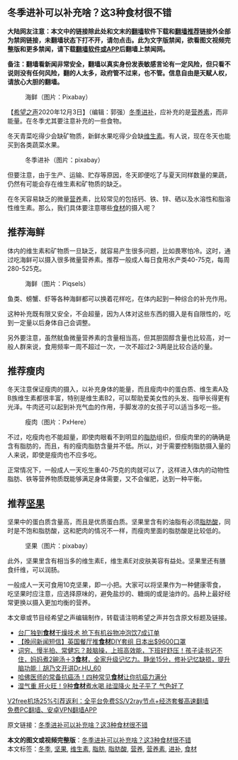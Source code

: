  <h2>冬季进补可以补充啥？这3种食材很不错</h2> <p class="notice"><b>大陆网友注意：本文中的链接除此处和文末的<a href="https://github.com/bannedbook/fanqiang" >翻墙</a>软件下载和<a href="https://github.com/killgcd/justmysocks/blob/master/README.md">翻墙推荐</a>链接外全部为禁网链接，未翻墙状态下打不开，请勿点击。此为文字版禁闻，欲看图文视频完整版和更多禁闻，请下载<a href="https://github.com/bannedbook/fanqiang">翻墙软件或APP</a>后翻墙上禁闻网。</p><p>备注：翻墙看新闻非常安全，翻墙以真实身份发表敏感言论有一定风险，但只看不说则没有任何风险，翻的人太多，政府管不过来，也不管。信息自由是天赋人权，请放心大胆的翻墙。</b></p>  <div class="entry"> <figure><figcaption>海鲜（图片：Pixabay）</figcaption></figure> <p>【<span class='wp_keywordlink_affiliate'><a href="https://www.soundofhope.org" title="希望之声" target="_blank">希望之声</a></span>2020年12月3日】（编辑：郭强）<a href="https://www.bannedbook.org/bnews/tag/%e5%86%ac%e5%ad%a3/" class="st_tag internal_tag" rel="tag" title="标签 冬季 下的日志">冬季</a><a href="https://www.bannedbook.org/bnews/tag/%E8%BF%9B%E8%A1%A5/" class="st_tag internal_tag" rel="tag" title="标签 进补 下的日志">进补</a>，应补充的是<a href="https://www.bannedbook.org/bnews/tag/%E8%90%A5%E5%85%BB%E7%B4%A0/" class="st_tag internal_tag" rel="tag" title="标签 营养素 下的日志">营养素</a>，而非能量。在冬季尤其要注意补充的一些食物。</p> <p>冬天青菜吃得少会缺矿物质，新鲜水果吃得少会缺<a href="https://www.bannedbook.org/bnews/tag/%E7%BB%B4%E7%94%9F%E7%B4%A0/" class="st_tag internal_tag" rel="tag" title="标签 维生素 下的日志">维生素</a>。有人说，现在冬天也能买到各类蔬菜水果。</p> <figure><figcaption>冬季进补（图片：pixabay）</figcaption></figure> <p>但要注意，由于生产、运输、贮存等原因，冬天即便吃了与夏天同样数量的果蔬，仍然有可能会存在维生素和矿物质的缺乏。</p> <p>在冬天容易缺乏的微量<a href="https://www.bannedbook.org/bnews/tag/%E8%90%A5%E5%85%BB/" class="st_tag internal_tag" rel="tag" title="标签 营养 下的日志">营养</a>素，比较常见的包括钙、铁、锌、硒以及水溶性和脂溶性维生素。那么，我们具体要注意哪些<a href="https://www.bannedbook.org/bnews/tag/%E9%A3%9F%E6%9D%90/" class="st_tag internal_tag" rel="tag" title="标签 食材 下的日志">食材</a>的摄入呢？</p>  <h2>推荐海鲜</h2> <p>体内的维生素和矿物质一旦缺乏，就容易产生很多问题，比如畏寒怕冷。这时，通过吃海鲜可以摄入很多微量营养素。推荐一般成人每日食用水产类40-75克，每周280-525克。</p> <figure><figcaption>海鲜（图片：Piqsels）</figcaption></figure> <p>鱼类、螃蟹、虾等各种海鲜都可以换着花样吃，在体内起到一种综合的补充作用。</p> <p>这种补充既有限又安全，不会超量，因为人体对这些东西的摄入是有自限性的，吃到一定量以后身体自己会调整。</p> <p>另外要注意，虽然鱿鱼微量营养素的含量相当高，但其胆固醇含量也比较高，对一般人群来说，食用频率一周不超过一次，一次不超过2-3两是比较合适的量。</p>  <h2>推荐瘦肉</h2> <p>冬天注意保证瘦肉的摄入，以补充身体的能量，而且瘦肉中的蛋白质、维生素A及B族维生素都很丰富，特别是维生素B2，可以帮助爱美女性的头发、指甲长得更有光泽。牛肉还可以起到补充气血的作用，手脚发凉的女孩子可以适当多吃一些。</p> <figure><figcaption>瘦肉（图片：PxHere）</figcaption></figure> <p>不过，吃瘦肉也不能超量，即使肉眼看不到明显的<a href="https://www.bannedbook.org/bnews/tag/%E8%84%82%E8%82%AA/" class="st_tag internal_tag" rel="tag" title="标签 脂肪 下的日志">脂肪</a>组织，但瘦肉里的的确确是含有脂肪的，而且，有的瘦肉脂肪含量并不低。所以，对于需要控制脂肪摄入量的人来说，即使是瘦肉也不应多吃。</p> <p>正常情况下，一般成人一天吃生重40-75克的肉就可以了，这样进入体内的动物性脂肪、铁等营养物质既能够满足身体需要，又不会催肥，达到一种平衡。</p> <h2>推荐<a href="https://www.bannedbook.org/bnews/tag/%E5%9D%9A%E6%9E%9C/" class="st_tag internal_tag" rel="tag" title="标签 坚果 下的日志">坚果</a></h2> <p>坚果中的蛋白质含量高，而且是优质蛋白质。坚果里含有的油脂有必须<a href="https://www.bannedbook.org/bnews/tag/%E8%84%82%E8%82%AA%E9%85%B8/" class="st_tag internal_tag" rel="tag" title="标签 脂肪酸 下的日志">脂肪酸</a>，同时是不饱和脂肪酸，这和肥肉的情况不一样，而瘦肉里面的脂肪酸是比较低的。</p>  <figure><figcaption>坚果（图片：pixabay）</figcaption></figure> <p>此外，坚果里含有相当多的维生素E，维生素E对皮肤美容有益处。坚果里还有膳食纤维，可以润肠。</p> <p>一般成人一天可食用10克坚果，即一小把。大家可以将坚果作为一种健康零食，吃坚果时应注意，应选择原味的，避免盐炒的、糖焗的或是油炸的。品种上最好经常更换以摄入更加均衡的营养。</p> <p>本文章或节目经希望之声编辑制作，转载请注明希望之声并包含原文标题及链接。</p> <ul class='op-related-articles' title='相关阅读'> <li><a href='https://www.bannedbook.org/bnews/taiwannews/20201203/1441314.html' target='_blank'>台厂独到<b>食材</b>干燥技术 抢下有机谷物冲泡饮7成订单</a></li> <li><a href='https://www.bannedbook.org/bnews/bannedvideo/20201129/1438919.html' target='_blank'>【晚间新闻短信】英国餐厅推<b>食材</b>DIY套组 日本出$9600口罩</a></li> <li><a href='https://www.bannedbook.org/bnews/bannedvideo/20201127/1437714.html' target='_blank'>词穷、慢半拍、常健忘？敲脑操，上班高效能，下班好舒压！孩子读书记不住，妈妈煮2碗汤＋3<b>食材</b>，全家升级记忆力。静坐15分，修补记忆缺损，提升脑功能｜胡乃文开讲Dr.HU_60</a></li> <li><a href='https://www.bannedbook.org/bnews/health/20201125/1436692.html' target='_blank'>哈佛医师的常备抗癌汤！四种常见<b>食材</b>让你抗癌力满分</a></li> <li><a href='https://www.bannedbook.org/bnews/health/20201122/1434971.html' target='_blank'>湿气重 肝火旺！9种<b>食材</b>煮水喝 祛湿降火 肚子平了 气色好了</a></li> </ul> <p class="texttj"> <a href="https://www.bannedbook.org/forum23/topic22702.html" target="_blank">V2free机场25%引荐返利：全平台免费SS/V2ray节点+经济套餐高速翻墙</a><br/> <a href="https://github.com/bannedbook/fanqiang/wiki/%E7%A6%81%E9%97%BB%E7%BD%91%E5%AE%89%E5%8D%93%E7%BF%BB%E5%A2%99%E6%96%B0%E9%97%BBAPP" target="_blank">免费PC翻墙、安卓VPN翻墙APP</a></p><p>原文链接：<a class="src_link"  href="https://www.soundofhope.org/post/449338" target="_blank">冬季进补可以补充啥？这3种食材很不错</a></p> <a name='sharetosocial'></a>       <div><b>本文的图文或视频完整版</b>：<a href='https://www.bannedbook.org/bnews/comments/20201203/1441504.html'>冬季进补可以补充啥？这3种食材很不错</a></div>  </div><!--END ENTRY--> <div class="postfooter"> <div>本文标签：<a href="https://www.bannedbook.org/bnews/tag/%e5%86%ac%e5%ad%a3/" rel="tag">冬季</a>, <a href="https://www.bannedbook.org/bnews/tag/%E5%9D%9A%E6%9E%9C/" rel="tag">坚果</a>, <a href="https://www.bannedbook.org/bnews/tag/%E7%BB%B4%E7%94%9F%E7%B4%A0/" rel="tag">维生素</a>, <a href="https://www.bannedbook.org/bnews/tag/%E8%84%82%E8%82%AA/" rel="tag">脂肪</a>, <a href="https://www.bannedbook.org/bnews/tag/%E8%84%82%E8%82%AA%E9%85%B8/" rel="tag">脂肪酸</a>, <a href="https://www.bannedbook.org/bnews/tag/%E8%90%A5%E5%85%BB/" rel="tag">营养</a>, <a href="https://www.bannedbook.org/bnews/tag/%E8%90%A5%E5%85%BB%E7%B4%A0/" rel="tag">营养素</a>, <a href="https://www.bannedbook.org/bnews/tag/%E8%BF%9B%E8%A1%A5/" rel="tag">进补</a>, <a href="https://www.bannedbook.org/bnews/tag/%E9%A3%9F%E6%9D%90/" rel="tag">食材</a></div>  </div><!--END POSTFOOTER--> 